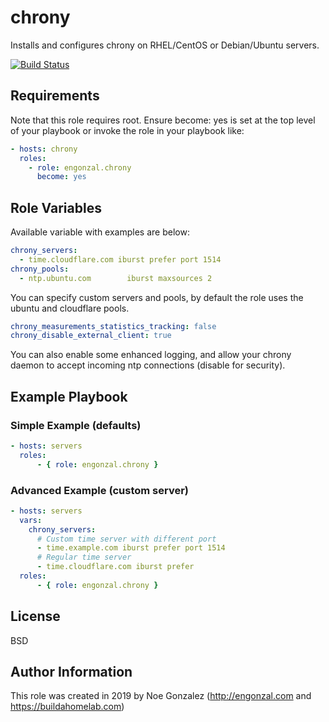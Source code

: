 # chrony

Installs and configures chrony on RHEL/CentOS or Debian/Ubuntu servers.

[![Build Status](https://travis-ci.org/engonzal/ansible_role_chrony.svg?branch=master)](https://travis-ci.org/engonzal/ansible_role_chrony)

## Requirements

Note that this role requires root.  Ensure become: yes is set at the top level of your playbook or invoke the role in your playbook like:

```yaml
- hosts: chrony
  roles:
    - role: engonzal.chrony
      become: yes
```

## Role Variables

Available variable with examples are below:

```yaml
chrony_servers:
  - time.cloudflare.com iburst prefer port 1514
chrony_pools:
  - ntp.ubuntu.com        iburst maxsources 2
```

You can specify custom servers and pools, by default the role uses the ubuntu and cloudflare pools.

```yaml
chrony_measurements_statistics_tracking: false
chrony_disable_external_client: true
```

You can also enable some enhanced logging, and allow your chrony daemon to accept incoming ntp connections (disable for security).

## Example Playbook

### Simple Example (defaults)

```yaml
- hosts: servers
  roles:
      - { role: engonzal.chrony }
```

### Advanced Example (custom server)

```yaml
- hosts: servers
  vars:
    chrony_servers:
      # Custom time server with different port
      - time.example.com iburst prefer port 1514
      # Regular time server
      - time.cloudflare.com iburst prefer
  roles:
      - { role: engonzal.chrony }
```

## License

BSD

## Author Information

This role was created in 2019 by Noe Gonzalez (<http://engonzal.com> and <https://buildahomelab.com>)

